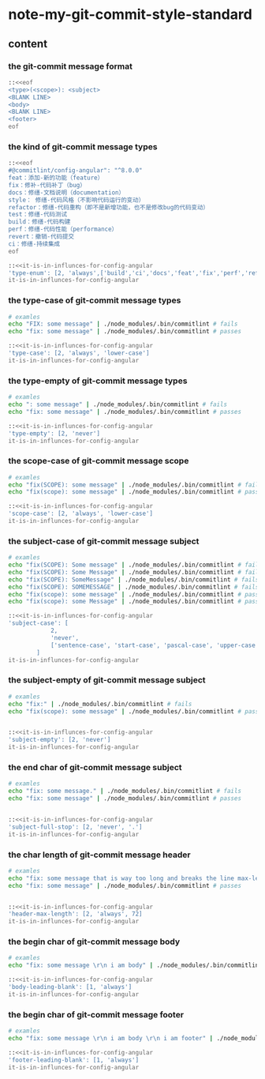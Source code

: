 # note-my-git-commit-style-standard

## content

### the git-commit message format

```sh
::<<eof
<type>(<scope>): <subject>
<BLANK LINE>
<body>
<BLANK LINE>
<footer>
eof
```

### the kind of git-commit message types

```sh
::<<eof
#@commitlint/config-angular": "^8.0.0"
feat：添加-新的功能（feature）
fix：修补-代码补丁（bug）
docs：修缮-文档说明（documentation）
style： 修缮-代码风格（不影响代码运行的变动）
refactor：修缮-代码重构（即不是新增功能，也不是修改bug的代码变动）
test：修缮-代码测试
build：修缮-代码构建
perf：修缮-代码性能（performance）
revert：撤销-代码提交
ci：修缮-持续集成
eof

::<<it-is-in-influnces-for-config-angular
'type-enum': [2, 'always',['build','ci','docs','feat','fix','perf','refactor','revert','style','test']]
it-is-in-influnces-for-config-angular
```

### the type-case of git-commit message types

```sh
# examles
echo "FIX: some message" | ./node_modules/.bin/commitlint # fails
echo "fix: some message" | ./node_modules/.bin/commitlint # passes

::<<it-is-in-influnces-for-config-angular
'type-case': [2, 'always', 'lower-case']
it-is-in-influnces-for-config-angular
```

### the type-empty of git-commit message types

```sh
# examles
echo ": some message" | ./node_modules/.bin/commitlint # fails
echo "fix: some message" | ./node_modules/.bin/commitlint # passes

::<<it-is-in-influnces-for-config-angular
'type-empty': [2, 'never']
it-is-in-influnces-for-config-angular
```

### the scope-case of git-commit message scope

```sh
# examles
echo "fix(SCOPE): some message" | ./node_modules/.bin/commitlint # fails
echo "fix(scope): some message" | ./node_modules/.bin/commitlint # passes

::<<it-is-in-influnces-for-config-angular
'scope-case': [2, 'always', 'lower-case']
it-is-in-influnces-for-config-angular
```

### the subject-case of git-commit message subject

```sh
# examles
echo "fix(SCOPE): Some message" | ./node_modules/.bin/commitlint # fails
echo "fix(SCOPE): Some Message" | ./node_modules/.bin/commitlint # fails
echo "fix(SCOPE): SomeMessage" | ./node_modules/.bin/commitlint # fails
echo "fix(SCOPE): SOMEMESSAGE" | ./node_modules/.bin/commitlint # fails
echo "fix(scope): some message" | ./node_modules/.bin/commitlint # passes
echo "fix(scope): some Message" | ./node_modules/.bin/commitlint # passes

::<<it-is-in-influnces-for-config-angular
'subject-case': [
			2,
			'never',
			['sentence-case', 'start-case', 'pascal-case', 'upper-case']
		]
it-is-in-influnces-for-config-angular
```

### the subject-empty of git-commit message subject

```sh
# examles
echo "fix:" | ./node_modules/.bin/commitlint # fails
echo "fix(scope): some message" | ./node_modules/.bin/commitlint # passes


::<<it-is-in-influnces-for-config-angular
'subject-empty': [2, 'never']
it-is-in-influnces-for-config-angular
```

### the end char of git-commit message subject

```sh
# examles
echo "fix: some message." | ./node_modules/.bin/commitlint # fails
echo "fix: some message" | ./node_modules/.bin/commitlint # passes


::<<it-is-in-influnces-for-config-angular
'subject-full-stop': [2, 'never', '.']
it-is-in-influnces-for-config-angular
```

### the char length of git-commit message header

```sh
# examles
echo "fix: some message that is way too long and breaks the line max-length by several characters" | ./node_modules/.bin/commitlint # fails
echo "fix: some message" | ./node_modules/.bin/commitlint # passes


::<<it-is-in-influnces-for-config-angular
'header-max-length': [2, 'always', 72]
it-is-in-influnces-for-config-angular
```

### the begin char of git-commit message body

```sh
# examles
echo "fix: some message \r\n i am body" | ./node_modules/.bin/commitlint # passes

::<<it-is-in-influnces-for-config-angular
'body-leading-blank': [1, 'always']
it-is-in-influnces-for-config-angular
```

### the begin char of git-commit message footer

```sh
# examles
echo "fix: some message \r\n i am body \r\n i am footer" | ./node_modules/.bin/commitlint # passes

::<<it-is-in-influnces-for-config-angular
'footer-leading-blank': [1, 'always']
it-is-in-influnces-for-config-angular
```
